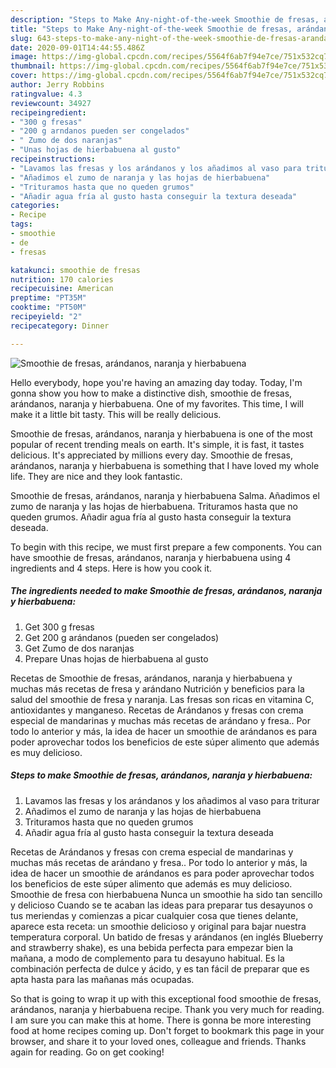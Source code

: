 ```yaml
---
description: "Steps to Make Any-night-of-the-week Smoothie de fresas, arándanos, naranja y hierbabuena"
title: "Steps to Make Any-night-of-the-week Smoothie de fresas, arándanos, naranja y hierbabuena"
slug: 643-steps-to-make-any-night-of-the-week-smoothie-de-fresas-arandanos-naranja-y-hierbabuena
date: 2020-09-01T14:44:55.486Z
image: https://img-global.cpcdn.com/recipes/5564f6ab7f94e7ce/751x532cq70/smoothie-de-fresas-arandanos-naranja-y-hierbabuena-foto-principal.jpg
thumbnail: https://img-global.cpcdn.com/recipes/5564f6ab7f94e7ce/751x532cq70/smoothie-de-fresas-arandanos-naranja-y-hierbabuena-foto-principal.jpg
cover: https://img-global.cpcdn.com/recipes/5564f6ab7f94e7ce/751x532cq70/smoothie-de-fresas-arandanos-naranja-y-hierbabuena-foto-principal.jpg
author: Jerry Robbins
ratingvalue: 4.3
reviewcount: 34927
recipeingredient:
- "300 g fresas"
- "200 g arndanos pueden ser congelados"
- " Zumo de dos naranjas"
- "Unas hojas de hierbabuena al gusto"
recipeinstructions:
- "Lavamos las fresas y los arándanos y los añadimos al vaso para triturar"
- "Añadimos el zumo de naranja y las hojas de hierbabuena"
- "Trituramos hasta que no queden grumos"
- "Añadir agua fría al gusto hasta conseguir la textura deseada"
categories:
- Recipe
tags:
- smoothie
- de
- fresas

katakunci: smoothie de fresas 
nutrition: 170 calories
recipecuisine: American
preptime: "PT35M"
cooktime: "PT50M"
recipeyield: "2"
recipecategory: Dinner

---
```



![Smoothie de fresas, arándanos, naranja y hierbabuena](https://img-global.cpcdn.com/recipes/5564f6ab7f94e7ce/751x532cq70/smoothie-de-fresas-arandanos-naranja-y-hierbabuena-foto-principal.jpg)

Hello everybody, hope you're having an amazing day today. Today, I'm gonna show you how to make a distinctive dish, smoothie de fresas, arándanos, naranja y hierbabuena. One of my favorites. This time, I will make it a little bit tasty. This will be really delicious.

Smoothie de fresas, arándanos, naranja y hierbabuena is one of the most popular of recent trending meals on earth. It's simple, it is fast, it tastes delicious. It's appreciated by millions every day. Smoothie de fresas, arándanos, naranja y hierbabuena is something that I have loved my whole life. They are nice and they look fantastic.

Smoothie de fresas, arándanos, naranja y hierbabuena Salma. Añadimos el zumo de naranja y las hojas de hierbabuena. Trituramos hasta que no queden grumos. Añadir agua fría al gusto hasta conseguir la textura deseada.


To begin with this recipe, we must first prepare a few components. You can have smoothie de fresas, arándanos, naranja y hierbabuena using 4 ingredients and 4 steps. Here is how you cook it.

<!--inarticleads1-->

##### The ingredients needed to make Smoothie de fresas, arándanos, naranja y hierbabuena:

1. Get 300 g fresas
1. Get 200 g arándanos (pueden ser congelados)
1. Get  Zumo de dos naranjas
1. Prepare Unas hojas de hierbabuena al gusto


Recetas de Smoothie de fresas, arándanos, naranja y hierbabuena y muchas más recetas de fresa y arándano Nutrición y beneficios para la salud del smoothie de fresa y naranja. Las fresas son ricas en vitamina C, antioxidantes y manganeso. Recetas de Arándanos y fresas con crema especial de mandarinas y muchas más recetas de arándano y fresa.. Por todo lo anterior y más, la idea de hacer un smoothie de arándanos es para poder aprovechar todos los beneficios de este súper alimento que además es muy delicioso. 

<!--inarticleads2-->

##### Steps to make Smoothie de fresas, arándanos, naranja y hierbabuena:

1. Lavamos las fresas y los arándanos y los añadimos al vaso para triturar
1. Añadimos el zumo de naranja y las hojas de hierbabuena
1. Trituramos hasta que no queden grumos
1. Añadir agua fría al gusto hasta conseguir la textura deseada


Recetas de Arándanos y fresas con crema especial de mandarinas y muchas más recetas de arándano y fresa.. Por todo lo anterior y más, la idea de hacer un smoothie de arándanos es para poder aprovechar todos los beneficios de este súper alimento que además es muy delicioso. Smoothie de fresa con hierbabuena Nunca un smoothie ha sido tan sencillo y delicioso Cuando se te acaban las ideas para preparar tus desayunos o tus meriendas y comienzas a picar cualquier cosa que tienes delante, aparece esta receta: un smoothie delicioso y original para bajar nuestra temperatura corporal. Un batido de fresas y arándanos (en inglés Blueberry and strawberry shake), es una bebida perfecta para empezar bien la mañana, a modo de complemento para tu desayuno habitual. Es la combinación perfecta de dulce y ácido, y es tan fácil de preparar que es apta hasta para las mañanas más ocupadas. 

So that is going to wrap it up with this exceptional food smoothie de fresas, arándanos, naranja y hierbabuena recipe. Thank you very much for reading. I am sure you can make this at home. There is gonna be more interesting food at home recipes coming up. Don't forget to bookmark this page in your browser, and share it to your loved ones, colleague and friends. Thanks again for reading. Go on get cooking!

